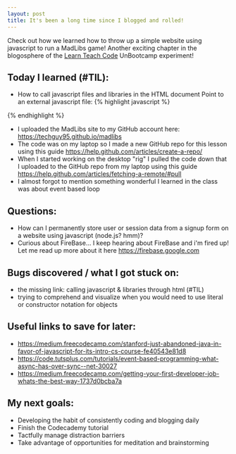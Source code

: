 ```yaml
---
layout: post
title: It's been a long time since I blogged and rolled!
---
```


Check out how we learned how to throw up a simple website using javascript to run a MadLibs game!
Another exciting chapter in the blogosphere of the [Learn Teach Code](http://learnteachcode.org/) UnBootcamp experiment!

## Today I learned (#TIL):

- How to call javascript files and libraries in the HTML document
  Point to an external javascript file:
{% highlight javascript %}
<script src="myscripts.js"></script>
<!-- bring in the socket.io library in the next line -->
<script type="text/javascript" src="socket.io.js"></script>
{% endhighlight %}

- I uploaded the MadLibs site to my GitHub account here: https://techguy95.github.io/madlibs
- The code was on my laptop so I made a new GitHub repo for this lesson using this guide https://help.github.com/articles/create-a-repo/
- When I started working on the desktop "rig" I pulled the code down that I uploaded to the GitHub repo from my laptop using this guide https://help.github.com/articles/fetching-a-remote/#pull
- I almost forgot to mention something wonderful I learned in the class was about event based loop

## Questions:

- How can I permanently store user or session data from a signup form on a website using javascript (node.js? hmm)?
- Curious about FireBase...  I keep hearing about FireBase and i'm fired up!  Let me read up more about it here https://firebase.google.com

## Bugs discovered / what I got stuck on:

- the missing link: calling javascript & libraries through html (#TIL)
- trying to comprehend and visualize when you would need to use literal or constructor notation for objects

## Useful links to save for later:

- https://medium.freecodecamp.com/stanford-just-abandoned-java-in-favor-of-javascript-for-its-intro-cs-course-fe40543e81d8
- https://code.tutsplus.com/tutorials/event-based-programming-what-async-has-over-sync--net-30027
- https://medium.freecodecamp.com/getting-your-first-developer-job-whats-the-best-way-1737d0bcba7a

## My next goals:

- Developing the habit of consistently coding and blogging daily
- Finish the Codecademy tutorial
- Tactfully manage distraction barriers
- Take advantage of opportunities for meditation and brainstorming
